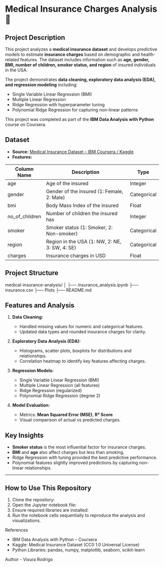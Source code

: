 # Medical Insurance Charges Analysis 💉

## Project Description
This project analyzes a **medical insurance dataset** and develops predictive models to estimate **insurance charges** based on demographic and health-related features. The dataset includes information such as **age, gender, BMI, number of children, smoker status, and region** of insured individuals in the USA.  

The project demonstrates **data cleaning, exploratory data analysis (EDA), and regression modeling** including:  
- Single Variable Linear Regression (BMI)  
- Multiple Linear Regression  
- Ridge Regression with hyperparameter tuning  
- Polynomial Ridge Regression for capturing non-linear patterns  

This project was completed as part of the **IBM Data Analysis with Python** course on Coursera.

## Dataset
- **Source:** [Medical Insurance Dataset – IBM Coursera / Kaggle]([https://www.kaggle.com/datasets/mirichoi0218/insurance](https://cf-courses-data.s3.us.cloud-object-storage.appdomain.cloud/IBMDeveloperSkillsNetwork-DA0101EN-Coursera/medical_insurance_dataset.csv))  
- **Features:**

| Column Name      | Description                                          | Type       |
|-----------------|------------------------------------------------------|------------|
| age             | Age of the insured                                   | Integer    |
| gender          | Gender of the insured (1: Female, 2: Male)          | Categorical |
| bmi             | Body Mass Index of the insured                       | Float      |
| no_of_children  | Number of children the insured has                  | Integer    |
| smoker          | Smoker status (1: Smoker, 2: Non-smoker)           | Categorical |
| region          | Region in the USA (1: NW, 2: NE, 3: SW, 4: SE)     | Categorical |
| charges         | Insurance charges in USD                             | Float      |

## Project Structure
medical-insurance-analysis/
│
├── insurance_analysis.ipynb 
├── insurance.csv 
├── Plots
├── README.md 

## Features and Analysis
1. **Data Cleaning:**  
   - Handled missing values for numeric and categorical features.  
   - Updated data types and rounded insurance charges for clarity.  

2. **Exploratory Data Analysis (EDA):**  
   - Histograms, scatter plots, boxplots for distributions and relationships.  
   - Correlation heatmap to identify key features affecting charges.  

3. **Regression Models:**  
   - Single Variable Linear Regression (BMI)  
   - Multiple Linear Regression (all features)  
   - Ridge Regression (regularized)  
   - Polynomial Ridge Regression (degree 2)  

4. **Model Evaluation:**  
   - Metrics: **Mean Squared Error (MSE)**, **R² Score**  
   - Visual comparison of actual vs predicted charges.  

## Key Insights
- **Smoker status** is the most influential factor for insurance charges.  
- **BMI** and **age** also affect charges but less than smoking.  
- Ridge Regression with tuning provided the best predictive performance.  
- Polynomial features slightly improved predictions by capturing non-linear relationships.  

---

## How to Use This Repository
1. Clone the repository:  
2. Open the Jupyter notebook file:
3. Ensure required libraries are installed:
4. Run the notebook cells sequentially to reproduce the analysis and visualizations.

References

- IBM Data Analysis with Python – Coursera
- Kaggle: Medical Insurance Dataset (CC0 1.0 Universal License)
- Python Libraries: pandas, numpy, matplotlib, seaborn, scikit-learn

Author - Visura Rodrigo


